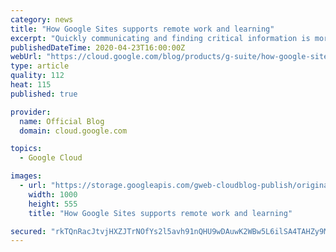 ```yaml
---
category: news
title: "How Google Sites supports remote work and learning"
excerpt: "Quickly communicating and finding critical information is more important than ever. As businesses shift to remote work setups and educational institutions roll out distance learning programs, Google Sites can be a helpful tool for centralizing and sharing important information across large, dispersed"
publishedDateTime: 2020-04-23T16:00:00Z
webUrl: "https://cloud.google.com/blog/products/g-suite/how-google-sites-supports-remote-work-and-learning/"
type: article
quality: 112
heat: 115
published: true

provider:
  name: Official Blog
  domain: cloud.google.com

topics:
  - Google Cloud

images:
  - url: "https://storage.googleapis.com/gweb-cloudblog-publish/original_images/AppBuilder.blog_2.max-1000x1000.png"
    width: 1000
    height: 555
    title: "How Google Sites supports remote work and learning"

secured: "rkTQnRacJtvjHXZJTrNOfYs2l5avh91nQHU9wDAuwK2WBw5L6ilSA4TAHZy9MZtkEcNXa7F2rMA/qZ/VulAhod94lIkDVaTGDSn6tUyMaUz9o5bXMq/WBtkNZPNJ51cRrQwRCS3o+DNUalk78psUFI6fCbeoCEOle6oUV1i0WPqiyVIxACiVqRmGI4MOpb73MSLZXELs36CiWOZZ0QkTjiHWkrDfq+9NwVlQRoXY59iYdUiRToSnd0q1c0t1YQMqRbs1ZCpGaFhlIN/rcOEp2hS/KX0m1Zw+vSOZJK2zRMbn90QexsVmIEz1RGHptZyy;spiXaZARB1LLmJNMG+OTnQ=="
---
```


